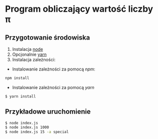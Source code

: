 Program obliczający wartość liczby π
====================================

## Przygotowanie środowiska

1. Instalacja [node](https://nodejs.org/en/)
2. Opcjonalnie [yarn](https://yarnpkg.com/getting-started/install)
3. Instalacja zależności:
* Instalowanie zależności za pomocą _npm_:
```bash
npm install
```
* Instalowanie zależności za pomocą _yarn_
```bash
$ yarn install
```

## Przykładowe uruchomienie

```bash
$ node index.js
$ node index.js 1000
$ node index.js 15 -a special
```

